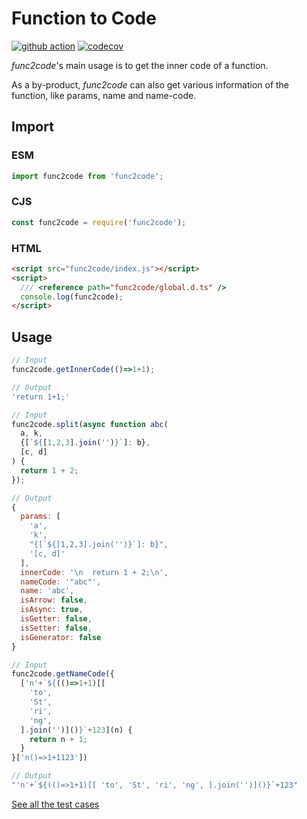 # Function to Code

[![github action](https://github.com/E0SelmY4V/func2code/actions/workflows/test.yml/badge.svg)](https://github.com/E0SelmY4V/func2code/actions)
[![codecov](https://codecov.io/gh/E0SelmY4V/func2code/branch/master/graph/badge.svg?token=LAZE5B30HX)](https://codecov.io/gh/E0SelmY4V/func2code)

*func2code*'s main usage is to get the inner code of a function.

As a by-product, *func2code* can also get various information of the function, like params, name and name-code.

## Import

### ESM

```ts
import func2code from 'func2code';
```

### CJS

```js
const func2code = require('func2code');
```

### HTML

```html
<script src="func2code/index.js"></script>
<script>
  /// <reference path="func2code/global.d.ts" />
  console.log(func2code);
</script>
```

## Usage

```js
// Input
func2code.getInnerCode(()=>1+1);

// Output
'return 1+1;'
```

```js
// Input
func2code.split(async function abc(
  a, k,
  {[`${[1,2,3].join('')}`]: b},
  [c, d]
) {
  return 1 + 2;
});

// Output
{
  params: [
    'a',
    'k',
    "{[`${[1,2,3].join('')}`]: b}",
    '[c, d]'
  ],
  innerCode: '\n  return 1 + 2;\n',
  nameCode: '"abc"',
  name: 'abc',
  isArrow: false,
  isAsync: true,
  isGetter: false,
  isSetter: false,
  isGenerator: false
}
```

```js
// Input
func2code.getNameCode({
  ['n'+`${(()=>1+1)[[
    'to',
    'St',
    'ri',
    'ng',
  ].join('')]()}`+123](n) {
    return n + 1;
  }
}['n()=>1+1123'])

// Output
"'n'+`${(()=>1+1)[[ 'to', 'St', 'ri', 'ng', ].join('')]()}`+123"
```

[See all the test cases](https://github.com/E0SelmY4V/func2code/blob/master/test/fn.js)
